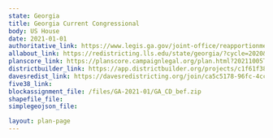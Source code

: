 ```yaml
---
state: Georgia
title: Georgia Current Congressional
body: US House
date: 2021-01-01
authoritative_link: https://www.legis.ga.gov/joint-office/reapportionment
allabout_link: https://redistricting.lls.edu/state/georgia/?cycle=2020&level=Congress&startdate=
planscore_link: https://planscore.campaignlegal.org/plan.html?20211005T014110.262567852Z
districtbuilder_link: https://app.districtbuilder.org/projects/c1f61f38-96ec-47c4-bc77-94c5b167fb02
davesredist_link: https://davesredistricting.org/join/ca5c5178-96fc-4ccb-8418-2944e232e676
five38_link:
blockassignment_file: /files/GA-2021-01/GA_CD_bef.zip
shapefile_file:
simplegeojson_file:

layout: plan-page
---
```

